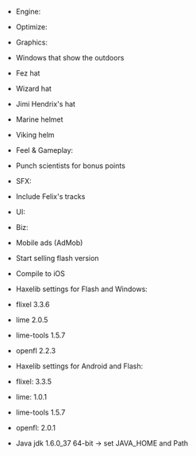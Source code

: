 * Engine:

* Optimize:

* Graphics:
 * Windows that show the outdoors
 * Fez hat
 * Wizard hat
 * Jimi Hendrix's hat
 * Marine helmet
 * Viking helm

* Feel & Gameplay:
 * Punch scientists for bonus points

* SFX:
 * Include Felix's tracks

* UI:

* Biz:
 * Mobile ads (AdMob)
 * Start selling flash version
 * Compile to iOS

* Haxelib settings for Flash and Windows:
 * flixel 3.3.6
 * lime 2.0.5
 * lime-tools 1.5.7
 * openfl 2.2.3

* Haxelib settings for Android and Flash:
* flixel: 3.3.5
* lime: 1.0.1
* lime-tools 1.5.7
* openfl: 2.0.1
* Java jdk 1.6.0_37 64-bit -> set JAVA_HOME and Path